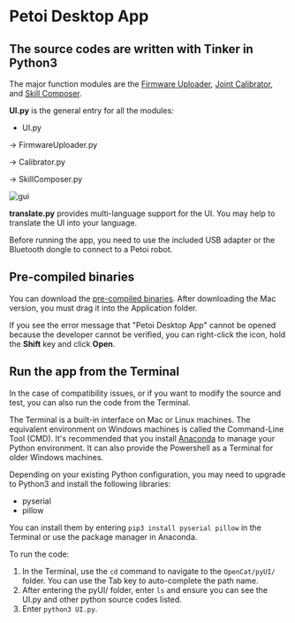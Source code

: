 # Petoi Desktop App 
## The source codes are written with Tinker in Python3 

The major function modules are the [Firmware Uploader](https://docs.petoi.com/desktop-app/firmware-uploader), [Joint Calibrator](https://docs.petoi.com/desktop-app/calibrator), and [Skill Composer](https://docs.petoi.com/desktop-app/skill-composer). 

**UI.py** is the general entry for all the modules:

- UI.py

-> FirmwareUploader.py

-> Calibrator.py

-> SkillComposer.py

![gui](https://github.com/PetoiCamp/NonCodeFiles/blob/master/img/GUI.jpeg)

**translate.py** provides multi-language support for the UI. You may help to translate the UI into your language. 

Before running the app, you need to use the included USB adapter or the Bluetooth dongle to connect to a Petoi robot. 

## Pre-compiled binaries

You can download the [pre-compiled binaries](https://github.com/PetoiCamp/OpenCat/releases).
After downloading the Mac version, you must drag it into the Application folder. 

If you see the error message that "Petoi Desktop App" cannot be opened because the developer cannot be verified, you can right-click the icon, hold the **Shift** key and click **Open**.

## Run the app from the Terminal 
In the case of compatibility issues, or if you want to modify the source and test, you can also run the code from the Terminal. 

The Terminal is a built-in interface on Mac or Linux machines. The equivalent environment on Windows machines is called the Command-Line Tool (CMD). 
It's recommended that you install [Anaconda](https://www.anaconda.com/) to manage your Python environment. It can also provide the Powershell as a Terminal for older Windows machines. 

Depending on your existing Python configuration, you may need to upgrade to Python3 and install the following libraries:

- pyserial
- pillow

You can install them by entering ```pip3 install pyserial pillow``` in the Terminal or use the package manager in Anaconda. 

To run the code:
1. In the Terminal, use the ```cd``` command to navigate to the ```OpenCat/pyUI/``` folder. You can use the Tab key to auto-complete the path name. 
2. After entering the pyUI/ folder, enter ```ls``` and ensure you can see the UI.py and other python source codes listed. 
3. Enter ```python3 UI.py```.

